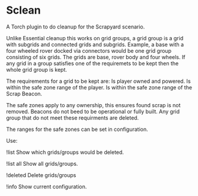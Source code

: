 # Sclean
A Torch plugin to do cleanup for the Scrapyard scenario.

Unlike Essential cleanup this works on grid groups, a grid group is a grid with subgrids and connected grids and subgrids.  Example, a base with a four wheeled rover docked via connectors would be one grid group consisting of six grids. The grids are base, rover body and four wheels.
If any grid in a group satisfies one of the requiremets to be kept then the whole grid group is kept.

The requirements for a grid to be kept are:
Is player owned and powered.
Is within the safe zone range of the player.
Is within the safe zone range of the Scrap Beacon.

The safe zones apply to any ownership, this ensures found scrap is not removed.
Beacons do not beed to be operational or fully built.
Any grid group that do not meet these requirments are deleted.

The ranges for the safe zones can be set in configuration.

Use:

!list
Show which grids/groups would be deleted.

!list all
Show all grids/groups.

!deleted
Delete grids/groups

!info
Show current configuration.